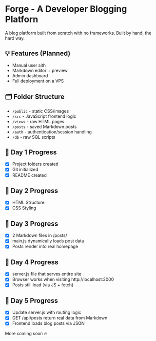 # Forge - A Developer Blogging Platforn

A blog platform built from scratch with no frameworks. Built by hand, the hard way.

## 💡 Features (Planned)

- Manual user aith
- Markdown editor + preview
- Admin dashboard
- Full deployment on a VPS

## 🗂 Folder Structure

- `/public` - static CSS/images
- `/src` - JavaScript frontend logic
- `/views` - raw HTML pages
- `/posts` - saved Markdown posts
- `/auth` - authentication/session handling
- `/db` - raw SQL scripts

## 📆 Day 1 Progress

- [x] Project folders created
- [x] Git initialized
- [x] README created

## 📆 Day 2 Progress

- [x] HTML Structure
- [x] CSS Styling

## 📆 Day 3 Progress

- [x] 2 Markdown files in /posts/
- [x] main.js dynamically loads post data
- [x] Posts render into real homepage

## 📆 Day 4 Progress

- [x] server.js file that serves entire site
- [x] Browser works when visiting http://localhost:3000
- [x] Posts still load (via JS + fetch)

## 📆 Day 5 Progress

- [x] Update server.js with routing logic
- [x] GET /api/posts return real data from Markdown
- [x] Frontend loads blog posts via JSON

More coming soon 🔥
